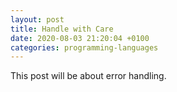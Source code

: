 ```yaml
---
layout: post
title: Handle with Care
date: 2020-08-03 21:20:04 +0100
categories: programming-languages
---
```

This post will be about error handling.